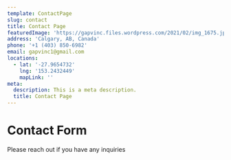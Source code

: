 ```yaml
---
template: ContactPage
slug: contact
title: Contact Page
featuredImage: 'https://gapvinc.files.wordpress.com/2021/02/img_1675.jpg'
address: 'Calgary, AB, Canada'
phone: '+1 (403) 850-6982'
email: gapvinc1@gmail.com
locations:
  - lat: '-27.9654732'
    lng: '153.2432449'
    mapLink: ''
meta:
  description: This is a meta description.
  title: Contact Page
---
```


# Contact Form

Please reach out if you have any inquiries
